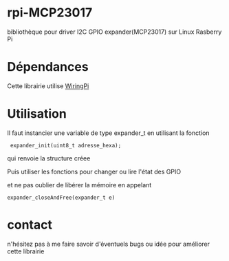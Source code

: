 # rpi-MCP23017
bibliothèque pour driver I2C GPIO expander(MCP23017) sur Linux Rasberry Pi

# Dépendances
Cette librairie utilise [WiringPi](https://github.com/WiringPi/WiringPi)

# Utilisation
Il faut instancier une variable de type expander_t en utilisant la fonction 
```
 expander_init(uint8_t adresse_hexa);
```
qui renvoie la structure créee

Puis utiliser les fonctions pour changer ou lire l'état des GPIO

et ne pas oublier de libérer la mémoire en appelant
```
expander_closeAndFree(expander_t e)
```
# contact
n'hésitez pas à me faire savoir d'éventuels bugs ou idée pour améliorer cette librairie
